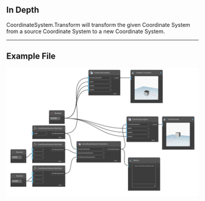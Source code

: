 <!--- Autodesk.DesignScript.Geometry.CoordinateSystem.Transform(coordinateSystem, fromCoordinateSystem, contextCoordinateSystem) --->
<!--- 43XHCR2GSF5A34R3G2P7OGOWDWYKS3WCXART33FSES5M5ZF2MHJA --->
## In Depth
CoordinateSystem.Transform will transform the given Coordinate System from a source Coordinate System to a new Coordinate System.
___
## Example File

![CoordinateSystem.Transform](./Autodesk.DesignScript.Geometry.CoordinateSystem.Transform(CS,%20fromCS,%20contextCS)_img.png)